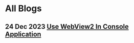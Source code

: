 # All Blogs

## 24 Dec 2023 [Use WebView2 In Console Application](Blogs/use-webview2-in-console-application)
